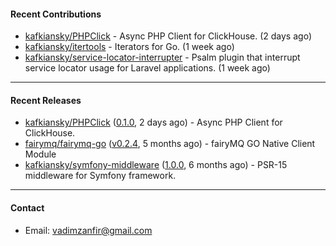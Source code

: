 #### Recent Contributions

- [kafkiansky/PHPClick](https://github.com/kafkiansky/PHPClick) - Async PHP Client for ClickHouse. (2 days ago)
- [kafkiansky/itertools](https://github.com/kafkiansky/itertools) - Iterators for Go. (1 week ago)
- [kafkiansky/service-locator-interrupter](https://github.com/kafkiansky/service-locator-interrupter) - Psalm plugin that interrupt service locator usage for Laravel applications. (1 week ago)

---

#### Recent Releases

- [kafkiansky/PHPClick](https://github.com/kafkiansky/PHPClick) ([0.1.0](https://github.com/kafkiansky/PHPClick/releases/tag/0.1.0), 2 days ago) - Async PHP Client for ClickHouse.
- [fairymq/fairymq-go](https://github.com/fairymq/fairymq-go) ([v0.2.4](https://github.com/fairymq/fairymq-go/releases/tag/v0.2.4), 5 months ago) - fairyMQ GO Native Client Module
- [kafkiansky/symfony-middleware](https://github.com/kafkiansky/symfony-middleware) ([1.0.0](https://github.com/kafkiansky/symfony-middleware/releases/tag/1.0.0), 6 months ago) - PSR-15 middleware for Symfony framework.

---

#### Contact

- Email: [vadimzanfir@gmail.com](mailto://vadimzanfir@gmail.com)
